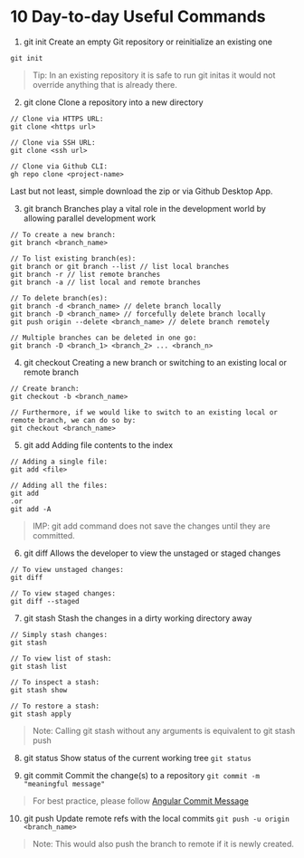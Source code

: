 # 10 Day-to-day Useful Commands

1. git init
Create an empty Git repository or reinitialize an existing one
```
git init
```

> Tip: In an existing repository it is safe to run git initas it would not override anything that is already there.

2. git clone
Clone a repository into a new directory
```
// Clone via HTTPS URL:
git clone <https url>

// Clone via SSH URL:
git clone <ssh url>

// Clone via Github CLI:
gh repo clone <project-name>
```
Last but not least, simple download the zip or via Github Desktop App.

3. git branch
Branches play a vital role in the development world by allowing parallel development work
```
// To create a new branch:
git branch <branch_name>

// To list existing branch(es):
git branch or git branch --list // list local branches
git branch -r // list remote branches
git branch -a // list local and remote branches

// To delete branch(es):
git branch -d <branch_name> // delete branch locally
git branch -D <branch_name> // forcefully delete branch locally
git push origin --delete <branch_name> // delete branch remotely

// Multiple branches can be deleted in one go:
git branch -D <branch_1> <branch_2> ... <branch_n>
```

4. git checkout
Creating a new branch or switching to an existing local or remote branch
```
// Create branch:
git checkout -b <branch_name>

// Furthermore, if we would like to switch to an existing local or remote branch, we can do so by:
git checkout <branch_name>
```

5. git add
Adding file contents to the index
```
// Adding a single file:
git add <file>

// Adding all the files:
git add
.or
git add -A
```
> IMP: git add command does not save the changes until they are committed.

6. git diff
Allows the developer to view the unstaged or staged changes

```
// To view unstaged changes:
git diff

// To view staged changes:
git diff --staged
```

7. git stash
Stash the changes in a dirty working directory away
```
// Simply stash changes:
git stash

// To view list of stash:
git stash list

// To inspect a stash:
git stash show

// To restore a stash:
git stash apply
```
> Note: Calling git stash without any arguments is equivalent to git stash push

8. git status
Show status of the current working tree
```git status```

9. git commit
Commit the change(s) to a repository
```git commit -m "meaningful message"```

> For best practice, please follow [Angular Commit Message]()

10. git push
Update remote refs with the local commits
```git push -u origin <branch_name>```

> Note: This would also push the branch to remote if it is newly created.
